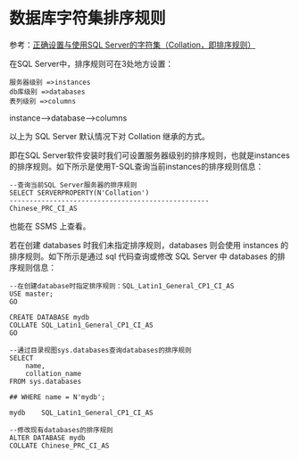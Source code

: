 

# 数据库字符集排序规则

参考：[正确设置与使用SQL Server的字符集（Collation，即排序规则）](https://blog.csdn.net/wstoneh01/article/details/50588720)



在SQL Server中，排序规则可在3处地方设置：

```
服务器级别 =>instances
db库级别 =>databases
表列级别 =>columns
```

instance–>database–>columns

以上为 SQL Server 默认情况下对 Collation 继承的方式。

即在SQL Server软件安装时我们可设置服务器级别的排序规则，也就是instances的排序规则。如下所示是使用T-SQL查询当前instances的排序规则信息：

```
--查询当前SQL Server服务器的排序规则
SELECT SERVERPROPERTY(N'Collation')
--------------------------------------------------
Chinese_PRC_CI_AS
```

也能在 SSMS 上查看。

若在创建 databases 时我们未指定排序规则，databases 则会使用 instances 的排序规则。如下所示是通过 sql 代码查询或修改 SQL Server 中 databases 的排序规则信息：

```
--在创建database时指定排序规则：SQL_Latin1_General_CP1_CI_AS
USE master;
GO

CREATE DATABASE mydb
COLLATE SQL_Latin1_General_CP1_CI_AS
GO

--通过目录视图sys.databases查询databases的排序规则
SELECT
    name,
    collation_name
FROM sys.databases

## WHERE name = N'mydb';

mydb    SQL_Latin1_General_CP1_CI_AS

--修改现有databases的排序规则
ALTER DATABASE mydb
COLLATE Chinese_PRC_CI_AS
```

